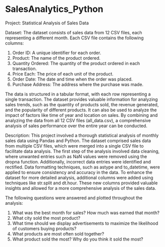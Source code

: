 # SalesAnalytics_Python

Project: Statistical Analysis of Sales Data

Dataset: The dataset consists of sales data from 12 CSV files, each representing a different month. Each CSV file contains the following columns:

1. Order ID: A unique identifier for each order.
2. Product: The name of the product ordered.
3. Quantity Ordered: The quantity of the product ordered in each transaction.
4. Price Each: The price of each unit of the product.
5. Order Date: The date and time when the order was placed.
6. Purchase Address: The address where the purchase was made.

The data is structured in a tabular format, with each row representing a single transaction. The dataset provides valuable information for analyzing sales trends, such as the 
quantity of products sold, the revenue generated, and the popularity of different products. It can also be used to analyze the impact of factors like time of year and location on sales.
By combining and analyzing the data from all 12 CSV files (all_data.csv), a comprehensive analysis of sales performance over the entire year can be conducted. 


Description: This project involved a thorough statistical analysis of monthly sales data using Pandas and Python. The dataset comprised sales data from multiple CSV files, 
which were merged into a single CSV file to facilitate data analysis. The first step of the analysis involved data cleaning, where unwanted entries such as NaN values were 
removed using the dropna function. Additionally, incorrect data entries were identified and rectified. Data formatting techniques, such as astype and to_datetime, were applied to 
ensure consistency and accuracy in the data. To enhance the dataset for more detailed analysis, additional columns were added using techniques like str.split and dt.hour. 
These new columns provided valuable insights and allowed for a more comprehensive analysis of the sales data.


The following questions were answered and plotted throughout the analysis:
1. What was the best month for sales? How much was earned that month?
2. What city sold the most product?
3. What time should we display advertisements to maximize the likelihood of customers buying products?
4. What products are most often sold together?
5. What product sold the most? Why do you think it sold the most?


